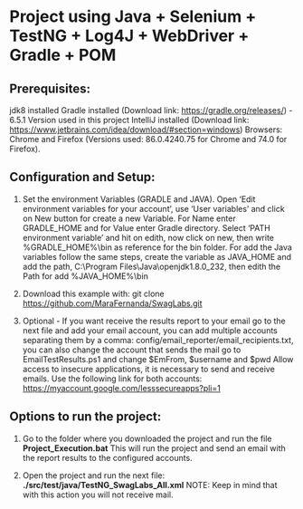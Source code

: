 # Project using Java + Selenium + TestNG + Log4J + WebDriver + Gradle + POM

## Prerequisites:
jdk8 installed
Gradle installed (Download link: https://gradle.org/releases/) - 6.5.1 Version used in this project
IntelliJ installed  (Download link: https://www.jetbrains.com/idea/download/#section=windows)
Browsers: Chrome and Firefox (Versions used: 86.0.4240.75 for Chrome and 74.0 for Firefox).

## Configuration and Setup:
1. Set the environment Variables (GRADLE and JAVA).
    Open ‘Edit environment variables for your account’, use ‘User variables’ and click on New button for create a new Variable.
    For Name enter GRADLE_HOME and for Value enter Gradle directory. 
    Select ‘PATH environment variable’ and hit on edith, now click on new, then write %GRADLE_HOME%\bin as reference for the bin folder.
    For add the Java variables follow the same steps, create the variable as JAVA_HOME and add the path, C:\Program Files\Java\openjdk1.8.0_232, then edith the Path for add %JAVA_HOME%\bin

2. Download this example with: git clone https://github.com/MaraFernanda/SwagLabs.git
    
3. Optional - If you want receive the results report to your email go to the next file and add your email account, you can add multiple accounts separating them by a comma: config/email_reporter/email_recipients.txt, you can also change the account that sends the mail go to EmailTestResults.ps1 and change $EmFrom, $username and $pwd
   Allow access to insecure applications, it is necessary to send and receive emails. Use the following link for both accounts: https://myaccount.google.com/lesssecureapps?pli=1                                                                                                                                                                                                                             


## Options to run the project:
1. Go to the folder where you downloaded the project and run the file **Project_Execution.bat**
   This will run the project and send an email with the report results to the configured accounts.
   
2. Open the project and run the next file: **./src/test/java/TestNG_SwagLabs_All.xml**
   NOTE: Keep in mind that with this action you will not receive mail.
   
  
   
